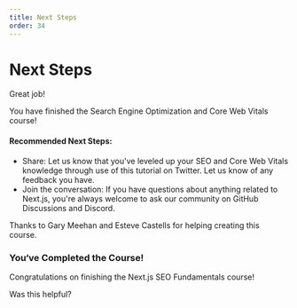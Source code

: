 ```yaml
---
title: Next Steps
order: 34
---
```


# Next Steps

Great job!

You have finished the Search Engine Optimization and Core Web Vitals course!

#### Recommended Next Steps:

- Share: Let us know that you've leveled up your SEO and Core Web Vitals knowledge through use of this tutorial on Twitter. Let us know of any feedback you have.
- Join the conversation: If you have questions about anything related to Next.js, you're always welcome to ask our community on GitHub Discussions and Discord.

Thanks to Gary Meehan and Esteve Castells for helping creating this course.

### You‘ve Completed the Course!

Congratulations on finishing the Next.js SEO Fundamentals course!

Was this helpful?
